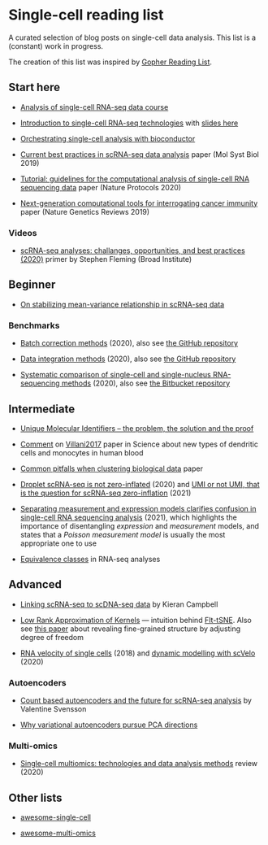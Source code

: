 # Single-cell reading list

A curated selection of blog posts on single-cell data analysis. This list is a (constant) work in progress.

The creation of this list was inspired by [Gopher Reading List](https://github.com/enocom/gopher-reading-list).

## Start here

- [Analysis of single-cell RNA-seq data course](https://hemberg-lab.github.io/scRNA.seq.course/index.html)

- [Introduction to single-cell RNA-seq technologies](https://liorpachter.wordpress.com/2019/02/19/introduction-to-single-cell-rna-seq-technologies/) with [slides here](https://figshare.com/articles/Introduction_to_single-cell_RNA-seq_technologies/7704659/1)

- [Orchestrating single-cell analysis with bioconductor](https://osca.bioconductor.org/)

- [Current best practices in scRNA-seq data analysis](https://www.embopress.org/lookup/doi/10.15252/msb.20188746) paper (Mol Syst Biol 2019)

- [Tutorial: guidelines for the computational analysis of single-cell RNA sequencing data](https://www.nature.com/articles/s41596-020-00409-w) paper (Nature Protocols 2020)

- [Next-generation computational tools for interrogating cancer immunity](https://www.nature.com/articles/s41576-019-0166-7) paper (Nature Genetics Reviews 2019)

### Videos

- [scRNA-seq analyses: challanges, opportunities, and best practices (2020)](https://www.youtube.com/watch?v=q--Hr9ZOpH4) primer by Stephen Fleming (Broad Institute)

## Beginner

- [On stabilizing mean-variance relationship in scRNA-seq data](http://www.nxn.se/valent/2017/10/15/variance-stabilizing-scrna-seq-counts)

### Benchmarks

- [Batch correction methods](https://www.biorxiv.org/content/10.1101/2020.05.22.111211v2) (2020), also see [the GitHub repository](https://github.com/cellgeni/batchbench)

- [Data integration methods](https://www.biorxiv.org/content/10.1101/2020.05.22.111161v2) (2020), also see [the GitHub repository](https://github.com/theislab/scib)

- [Systematic comparison of single-cell and single-nucleus RNA-sequencing methods](https://www.nature.com/articles/s41587-020-0465-8) (2020), also see [the Bitbucket repository](https://bitbucket.org/jerry00/scumi-dev/src/master/)

## Intermediate

- [Unique Molecular Identifiers – the problem, the solution and the proof](https://cgatoxford.wordpress.com/2015/08/14/unique-molecular-identifiers-the-problem-the-solution-and-the-proof/)

- [Comment](https://www.charite-bioinformatik.de/publikationen_science_comment2017.php) on [Villani2017](http://science.sciencemag.org/content/356/6335/eaah4573) paper in Science about new types of dendritic cells and monocytes in human blood

- [Common pitfalls when clustering biological data](https://stke.sciencemag.org/content/9/432/re6) paper

- [Droplet scRNA-seq is not zero-inflated](https://www.nature.com/articles/s41587-019-0379-5) (2020) and [UMI or not UMI, that is the question for scRNA-seq zero-inflation](https://www.nature.com/articles/s41587-020-00810-6) (2021)

- [Separating measurement and expression models clarifies confusion in single-cell RNA sequencing analysis](https://www.nature.com/articles/s41588-021-00873-4) (2021), which highlights the importance of disentangling _expression_ and _measurement_ models, and states that a _Poisson measurement model_ is usually the most appropriate one to use

- [Equivalence classes](http://mcmero.github.io/blog/Equivalence-classes/) in RNA-seq analyses

## Advanced

- [Linking scRNA-seq to scDNA-seq data](https://kieranrcampbell.github.io/blog/2018/11/13/clonealign.html) by Kieran Campbell

- [Low Rank Approximation of Kernels](https://twitter.com/GCLinderman/status/1094997866106507264) — intuition behind [FIt-tSNE](https://www.nature.com/articles/s41592-018-0308-4). Also see [this paper](https://arxiv.org/abs/1902.05804) about revealing fine-grained structure by adjusting degree of freedom

- [RNA velocity of single cells](https://www.nature.com/articles/s41586-018-0414-6) (2018) and [dynamic modelling with scVelo](https://www.nature.com/articles/s41587-020-0591-3) (2020)

### Autoencoders

- [Count based autoencoders and the future for scRNA-seq analysis](http://www.nxn.se/valent/2018/4/20/count-based-autoencoders-and-the-future-for-scrna-seq-analysis) by Valentine Svensson

- [Why variational autoencoders pursue PCA directions](https://arxiv.org/abs/1812.06775)

### Multi-omics

- [Single-cell multiomics: technologies and data analysis methods](https://www.nature.com/articles/s12276-020-0420-2) review (2020)

## Other lists

- [awesome-single-cell](https://github.com/seandavi/awesome-single-cell)

- [awesome-multi-omics](https://github.com/mikelove/awesome-multi-omics)
